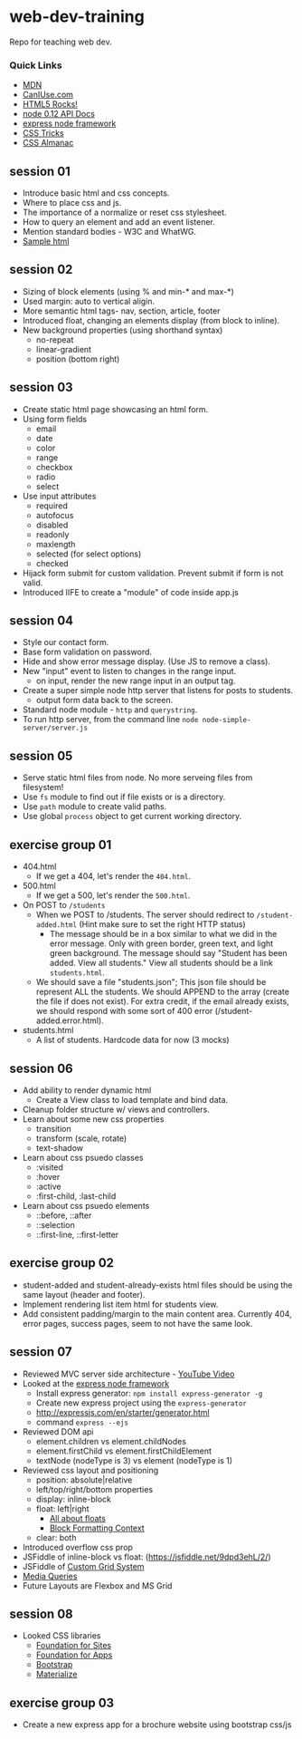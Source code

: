 # web-dev-training
Repo for teaching web dev.

### Quick Links
- [MDN](https://developer.mozilla.org/en-US/)
- [CanIUse.com](http://caniuse.com/)
- [HTML5 Rocks!](http://www.html5rocks.com/en/)
- [node 0.12 API Docs](https://nodejs.org/docs/latest-v0.12.x/api/index.html)
- [express node framework](http://expressjs.com/)
- [CSS Tricks](https://css-tricks.com)
- [CSS Almanac](https://css-tricks.com/almanac/)

## session 01
- Introduce basic html and css concepts.
- Where to place css and js.
- The importance of a normalize or reset css stylesheet.
- How to query an element and add an event listener.
- Mention standard bodies - W3C and WhatWG.
- [Sample html](sample-html/index.html)

## session 02
- Sizing of block elements (using % and min-* and max-*)
- Used margin: auto to vertical aligin.
- More semantic html tags- nav, section, article, footer
- Introduced float, changing an elements display (from block to inline).
- New background properties (using shorthand syntax)
  - no-repeat
  - linear-gradient
  - position (bottom right)

## session 03
- Create static html page showcasing an html form.
- Using form fields
    + email
    + date
    + color
    + range
    + checkbox
    + radio
    + select
- Use input attributes
    - required
    - autofocus
    - disabled
    - readonly
    - maxlength
    - selected (for select options)
    - checked
- Hijack form submit for custom validation. Prevent submit if form is not valid.
- Introduced IIFE to create a "module" of code inside app.js

## session 04
- Style our contact form.
- Base form validation on password.
- Hide and show error message display. (Use JS to remove a class).
- New "input" event to listen to changes in the range input.
    + on input, render the new range input in an output tag.
- Create a super simple node http server that listens for posts to students.
    + output form data back to the screen.
- Standard node module - `http` and `querystring`.
- To run http server, from the command line `node node-simple-server/server.js`

## session 05
- Serve static html files from node. No more serveing files from filesystem!
- Use `fs` module to find out if file exists or is a directory.
- Use `path` module to create valid paths.
- Use global `process` object to get current working directory.

## exercise group 01
- 404.html
    + If we get a 404, let's render the `404.html`.
- 500.html
    + If we get a 500, let's render the `500.html`.
- On POST to `/students`
    + When we POST to /students. The server should redirect to `/student-added.html` (Hint make sure to set the right HTTP status)
        * The message should be in a box similar to what we did in the error message. Only with green border, green text, and light green background. The message should say "Student has been added. View all students." View all students should be a link `students.html`.
    + We should save a file "students.json"; This json file should be represent ALL the students. We should APPEND to the array (create the file if does not exist). For extra credit, if the email already exists, we should respond with some sort of 400 error (/student-added.error.html).
- students.html
    + A list of students. Hardcode data for now (3 mocks)

## session 06
- Add ability to render dynamic html
    + Create a View class to load template and bind data.
- Cleanup folder structure w/ views and controllers.
- Learn about some new css properties
    - transition
    - transform (scale, rotate)
    - text-shadow
- Learn about css psuedo classes
    + :visited
    + :hover
    + :active
    + :first-child, :last-child
- Learn about css psuedo elements
    + ::before, ::after
    + ::selection
    + ::first-line, ::first-letter

## exercise group 02
- student-added and student-already-exists html files should be using the same layout (header and footer).
- Implement rendering list item html for students view.
- Add consistent padding/margin to the main content area. Currently 404, error pages, success pages, seem to not have the same look.

## session 07
- Reviewed MVC server side architecture - [YouTube Video](https://www.youtube.com/watch?v=3mQjtk2YDkM)
- Looked at the [express node framework](http://expressjs.com/)
    + Install express generator: `npm install express-generator -g`
    + Create new express project using the `express-generator`
    + http://expressjs.com/en/starter/generator.html
    + command `express --ejs`
- Reviewed DOM api
    + element.children vs element.childNodes
    + element.firstChild vs element.firstChildElement
    + textNode (nodeType is 3) vs element (nodeType is 1)
- Reviewed css layout and positioning
    + position: absolute|relative
    + left/top/right/bottom properties
    + display: inline-block
    + float: left|right
        + [All about floats](https://css-tricks.com/all-about-floats/)
        + [Block Formatting Context](https://developer.mozilla.org/en-US/docs/Web/Guide/CSS/Block_formatting_context)
    + clear: both
- Introduced overflow css prop
- JSFiddle of inline-block vs float: (https://jsfiddle.net/9dpd3ehL/2/)
- JSFiddle of [Custom Grid System](https://jsfiddle.net/1fzheq8s/2/)
- [Media Queries](https://css-tricks.com/css-media-queries/)
- Future Layouts are Flexbox and MS Grid

## session 08
- Looked CSS libraries
    + [Foundation for Sites](http://foundation.zurb.com/sites/docs/grid.html)
    + [Foundation for Apps](http://foundation.zurb.com/apps/docs/#!/)
    + [Bootstrap](http://getbootstrap.com/)
    + [Materialize](http://materializecss.com/)

## exercise group 03
- Create a new express app for a brochure website using bootstrap css/js
